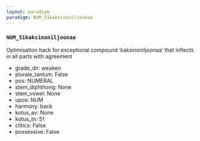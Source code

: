 ```yaml
---
layout: paradigm
paradigm: NUM_51kaksinoniljoonaa
---
```

### ` NUM_51kaksinoniljoonaa `

Optimisation hack for exceptional compound ’kaksinoniljoonaa’ that inflects in all parts with agreement
* grade_dir: weaken
* plurale_tantum: False
* pos: NUMERAL
* stem_diphthong: None
* stem_vowel: None
* upos: NUM
* harmony: back
* kotus_av: None
* kotus_tn: 51
* clitics: False
* possessive: False
